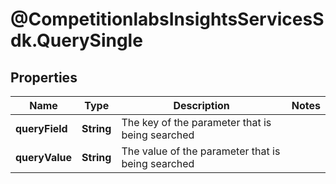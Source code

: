# @CompetitionlabsInsightsServicesSdk.QuerySingle

## Properties

Name | Type | Description | Notes
------------ | ------------- | ------------- | -------------
**queryField** | **String** | The key of the parameter that is being searched | 
**queryValue** | **String** | The value of the parameter that is being searched | 



